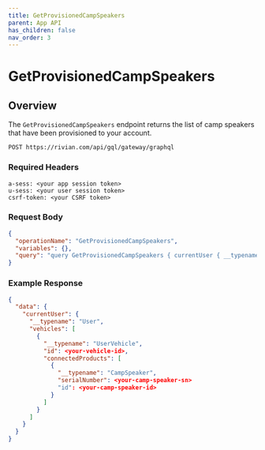 ```yaml
---
title: GetProvisionedCampSpeakers
parent: App API
has_children: false
nav_order: 3
---
```


# GetProvisionedCampSpeakers

## Overview

The `GetProvisionedCampSpeakers` endpoint returns the list of camp speakers that have been provisioned to your account.

`POST https://rivian.com/api/gql/gateway/graphql`

### Required Headers

```text
a-sess: <your app session token>
u-sess: <your user session token>
csrf-token: <your CSRF token>
```

### Request Body

```json
{
  "operationName": "GetProvisionedCampSpeakers",
  "variables": {},
  "query": "query GetProvisionedCampSpeakers { currentUser { __typename vehicles { __typename id connectedProducts { __typename ... on CampSpeaker { serialNumber id } } } } }"
}
```

### Example Response

```json
{
  "data": {
    "currentUser": {
      "__typename": "User",
      "vehicles": [
        {
          "__typename": "UserVehicle",
          "id": <your-vehicle-id>,
          "connectedProducts": [
            {
              "__typename": "CampSpeaker",
              "serialNumber": <your-camp-speaker-sn>
              "id": <your-camp-speaker-id>
            }
          ]
        }
      ]
    }
  }
}
```
